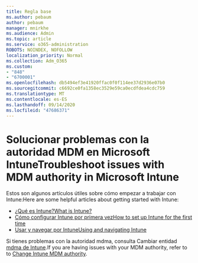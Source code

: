 ```yaml
---
title: Regla base
ms.author: pebaum
author: pebaum
manager: mnirkhe
ms.audience: Admin
ms.topic: article
ms.service: o365-administration
ROBOTS: NOINDEX, NOFOLLOW
localization_priority: Normal
ms.collection: Adm_O365
ms.custom:
- "848"
- "6700001"
ms.openlocfilehash: db5494ef3e41920ffac0f0f114ee37d2936e07b0
ms.sourcegitcommit: c6692ce0fa1358ec3529e59ca0ecdfdea4cdc759
ms.translationtype: MT
ms.contentlocale: es-ES
ms.lasthandoff: 09/14/2020
ms.locfileid: "47686371"
---
```

# <a name="troubleshoot-issues-with-mdm-authority-in-microsoft-intune"></a><span data-ttu-id="bddbc-102">Solucionar problemas con la autoridad MDM en Microsoft Intune</span><span class="sxs-lookup"><span data-stu-id="bddbc-102">Troubleshoot issues with MDM authority in Microsoft Intune</span></span>

<span data-ttu-id="bddbc-103">Estos son algunos artículos útiles sobre cómo empezar a trabajar con Intune:</span><span class="sxs-lookup"><span data-stu-id="bddbc-103">Here are some helpful articles about getting started with Intune:</span></span>

- [<span data-ttu-id="bddbc-104">¿Qué es Intune?</span><span class="sxs-lookup"><span data-stu-id="bddbc-104">What is Intune?</span></span>](https://docs.microsoft.com/intune/what-is-intune)
- [<span data-ttu-id="bddbc-105">Cómo configurar Intune por primera vez</span><span class="sxs-lookup"><span data-stu-id="bddbc-105">How to set up Intune for the first time</span></span>](https://docs.microsoft.com/intune/setup-steps)
- [<span data-ttu-id="bddbc-106">Usar y navegar por Intune</span><span class="sxs-lookup"><span data-stu-id="bddbc-106">Using and navigating Intune</span></span>](https://docs.microsoft.com/intune/tutorial-walkthrough-intune-portal)

<span data-ttu-id="bddbc-107">Si tienes problemas con la autoridad mdma, consulta Cambiar entidad [mdma de Intune](https://docs.microsoft.com/alchemyinsights/change-mdm-authority).</span><span class="sxs-lookup"><span data-stu-id="bddbc-107">If you are having issues with your MDM authority, refer to to [Change Intune MDM authority](https://docs.microsoft.com/alchemyinsights/change-mdm-authority).</span></span>